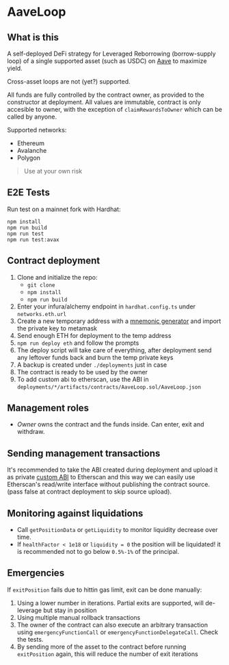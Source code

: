 # AaveLoop

## What is this

A self-deployed DeFi strategy for Leveraged Reborrowing (borrow-supply loop) of a single supported asset (such as USDC) on [Aave](https://aave.com/) to maximize yield.

Cross-asset loops are not (yet?) supported.

All funds are fully controlled by the contract owner, as provided to the constructor at deployment.
All values are immutable, contract is only accesible to owner, with the exception of `claimRewardsToOwner` which can be called by anyone.

Supported networks:

- Ethereum
- Avalanche
- Polygon

> Use at your own risk

## E2E Tests

Run test on a mainnet fork with Hardhat:

```
npm install
npm run build
npm run test
npm run test:avax
```

## Contract deployment

1. Clone and initialize the repo:
   - `git clone`
   - `npm install`
   - `npm run build`
1. Enter your infura/alchemy endpoint in `hardhat.config.ts` under `networks.eth.url`
1. Create a new temporary address with a [mnemonic generator](https://iancoleman.io/bip39/) and import the private key to metamask
1. Send enough ETH for deployment to the temp address
1. `npm run deploy eth` and follow the prompts
1. The deploy script will take care of everything, after deployment send any leftover funds back and burn the temp private keys
1. A backup is created under `./deployments` just in case
1. The contract is ready to be used by the owner
1. To add custom abi to etherscan, use the ABI in `deployments/*/artifacts/contracts/AaveLoop.sol/AaveLoop.json`

## Management roles

- _Owner_ owns the contract and the funds inside. Can enter, exit and withdraw.

## Sending management transactions

It's recommended to take the ABI created during deployment and upload it as private [custom ABI](https://info.etherscan.com/custom-abi/) to Etherscan and this way we can easily use Etherscan's read/write interface without publishing the contract source. (pass false at contract deployment to skip source upload).

## Monitoring against liquidations

- Call `getPositionData` or `getLiquidity` to monitor liquidity decrease over time.
- If `healthFactor < 1e18` or `liquidity = 0` the position will be liquidated! it is recommended not to go below `0.5%-1%` of the principal.

## Emergencies

If `exitPosition` fails due to hittin gas limit, exit can be done manually:

1. Using a lower number in iterations. Partial exits are supported, will de-leverage but stay in position
2. Using multiple manual rollback transactions
3. The owner of the contract can also execute an arbitrary transaction using `emergencyFunctionCall` or `emergencyFunctionDelegateCall`. Check the tests.
4. By sending more of the asset to the contract before running `exitPosition` again, this will reduce the number of exit iterations
